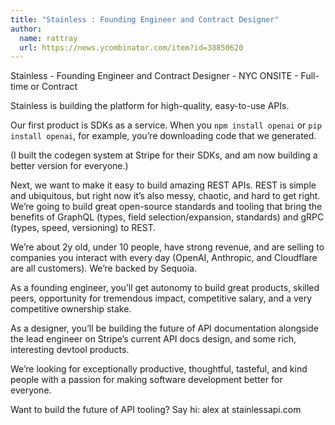 ```yaml
---
title: "Stainless : Founding Engineer and Contract Designer"
author:
  name: rattray
  url: https://news.ycombinator.com/item?id=38850620
---
```

Stainless - Founding Engineer and Contract Designer - NYC ONSITE - Full-time or Contract

Stainless is building the platform for high-quality, easy-to-use APIs.

Our first product is SDKs as a service. When you `npm install openai` or `pip install openai`, for example, you’re downloading code that we generated.

(I built the codegen system at Stripe for their SDKs, and am now building a better version for everyone.)

Next, we want to make it easy to build amazing REST APIs. REST is simple and ubiquitous, but right now it’s also messy, chaotic, and hard to get right. We’re going to build great open-source standards and tooling that bring the benefits of GraphQL (types, field selection&#x2F;expansion, standards) and gRPC (types, speed, versioning) to REST.

We’re about 2y old, under 10 people, have strong revenue, and are selling to companies you interact with every day (OpenAI, Anthropic, and Cloudflare are all customers). We’re backed by Sequoia.

As a founding engineer, you’ll get autonomy to build great products, skilled peers, opportunity for tremendous impact, competitive salary, and a very competitive ownership stake.

As a designer, you’ll be building the future of API documentation alongside the lead engineer on Stripe’s current API docs design, and some rich, interesting devtool products.

We’re looking for exceptionally productive, thoughtful, tasteful, and kind people with a passion for making software development better for everyone.

Want to build the future of API tooling? Say hi: alex at stainlessapi.com
